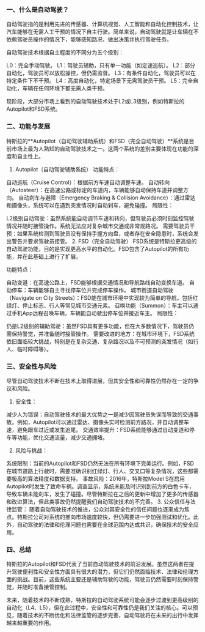 ### 一、什么是自动驾驶？

自动驾驶指的是利用先进的传感器、计算机视觉、人工智能和自动化控制技术，让汽车能够在无需人工干预的情况下自主行驶。简单来说，自动驾驶就是让车辆在不依赖驾驶员操作的情况下，能够感知路况、做出决策并执行驾驶任务。

自动驾驶技术根据自主程度的不同分为五个级别：

L0：完全手动驾驶。
L1：驾驶员辅助，只有单一功能（如定速巡航）。
L2：部分自动化，驾驶员可以放松操控，但仍需监督。
L3：有条件自动化，驾驶员可以在特定条件下不干预。
L4：高度自动化，特定场景下无需驾驶员干预。
L5：完全自动化，车辆在任何环境下都无需人类干预。

现阶段，大部分市场上看到的自动驾驶技术处于L2或L3级别，例如特斯拉的Autopilot和FSD系统。

### 二、功能与发展

特斯拉的**Autopilot（自动驾驶辅助系统）和FSD（完全自动驾驶）**系统是目前市场上最为人熟知的自动驾驶技术之一。这两个系统的差别主要体现在功能的深度和自主性上。

1. Autopilot（自动驾驶辅助系统）
功能特点：

自动巡航（Cruise Control）：根据前方车速自动调整车速。
自动转向（Autosteer）：在高速公路或标定的车道内，车辆能够自动保持车道并调整方向。
自动刹车与避障（Emergency Braking & Collision Avoidance）：通过雷达和摄像头，系统可以在遇到突发情况时自动刹车，避免碰撞。
局限性：

L2级别自动驾驶：虽然系统能自动调节车速和转向，但驾驶员必须时刻监控驾驶情况并随时接管操作。系统无法应对复杂城市交通或非常规路况。
需要驾驶员干预：如果系统检测到驾驶员没有保持手握方向盘，或者存在安全隐患时，系统会发出警告并要求驾驶员接管。
2. FSD（完全自动驾驶）
FSD系统是特斯拉更高级的自动驾驶功能，目的是实现更高水平的自动化。FSD包含了Autopilot的所有功能，并在此基础上进行了扩展。

功能特点：

自动变道：在高速公路上，FSD能够根据交通情况和导航路线自动变换车道。
自动停车：车辆能够自主寻找停车位并完成停车操作。
城市街道自动驾驶（Navigate on City Streets）：FSD能在城市环境中实现较为简单的导航，包括红绿灯、停止标志、行人等常见城市交通元素。
召唤功能（Summon）：车主可以通过手机App远程召唤车辆，车辆能自动驶出停车位并接近车主。
局限性：

仍是L2级别的辅助驾驶：虽然FSD具有更多功能，但在大多数情况下，驾驶员仍需保持警觉，并准备随时接管操作。
需要改进的地方：在城市环境下，FSD系统依旧面临较大挑战，特别是在复杂交通、复杂路况以及不可预测的突发情况（如行人、临时障碍等）。

### 三、安全性与风险

尽管自动驾驶技术不断在技术上取得进展，但其安全性和可靠性仍然存在一定的争议和风险。

1. 安全性：

减少人为错误：自动驾驶技术的最大优势之一是减少因驾驶员失误而导致的交通事故。例如，Autopilot可以通过雷达、摄像头实时检测前方路况，并自动调整车速，避免跟车过近或发生追尾。
交通效率提升：FSD系统能够通过自动变道和停车等功能，优化交通流量，减少交通拥堵。

2. 风险与挑战：

系统限制：当前的Autopilot和FSD仍然无法在所有环境下完美运行。例如，FSD在城市道路上行驶时，需要准确识别红绿灯、行人、交叉口等复杂情况，这些都需要极高的算法精度和数据支持。
事故风险：2016年，特斯拉Model S在启用Autopilot时发生了致命车祸。调查显示，系统未能及时识别到前方的白色卡车，导致车辆未能刹车，发生了碰撞。尽管特斯拉在之后的更新中增加了更多的传感器和改进算法，但此类事故仍然提醒我们自动驾驶技术的不完善。
3. 公众信任与法律监管： 随着自动驾驶技术的推进，公众对其安全性的信任问题也逐渐成为焦点。特斯拉公司对系统的推向市场速度较快，但仍需要进一步加强测试和优化。此外，自动驾驶的法律和伦理问题也需要在全球范围内达成共识，确保技术的安全应用。

### 四、总结

特斯拉的Autopilot和FSD代表了当前自动驾驶技术的前沿发展。虽然这两者在提升驾驶便利性和安全性方面具有很大的潜力，但它们仍然面临技术、法律和伦理方面的挑战。目前，这些系统主要还是辅助驾驶的功能，驾驶员仍然需要时刻保持警觉，并随时准备接管控制。

未来，随着技术的不断成熟，特斯拉的自动驾驶系统可能会逐步过渡到更高级别的自动化（L4、L5），但在此过程中，安全性和可靠性仍是我们关注的核心。可以预见，随着技术的不断优化和法律监管的逐步完善，自动驾驶将在未来的出行中发挥越来越重要的作用。

